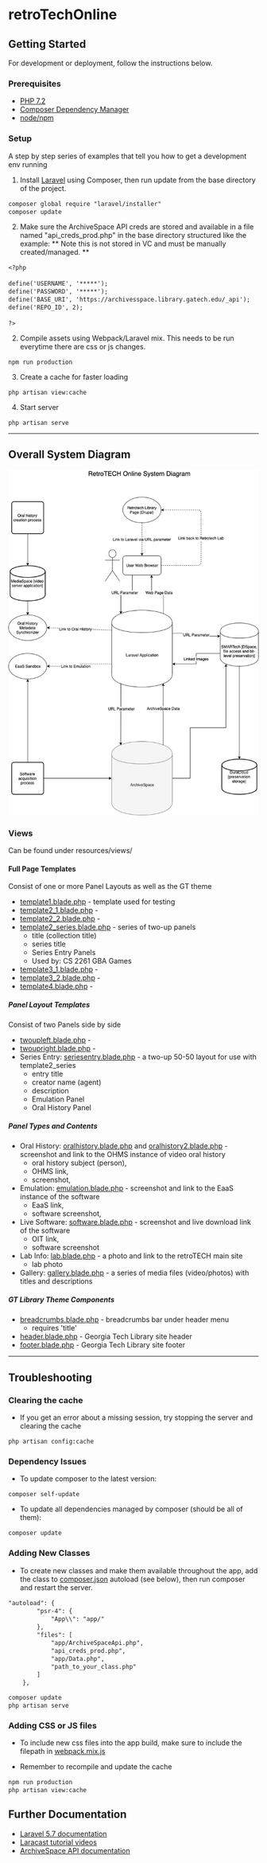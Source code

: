# retroTechOnline


## Getting Started

For development or deployment, follow the instructions below.


### Prerequisites

- [PHP 7.2](https://www.php.net/)
- [Composer Dependency Manager](https://getcomposer.org/)
- [node/npm](https://www.npmjs.com/)

### Setup

A step by step series of examples that tell you how to get a development env running

1. Install [Laravel](https://laravel.com/docs/5.7) using Composer, then run update from the base directory of the project.

```
composer global require "laravel/installer"
composer update
```


2. Make sure the ArchiveSpace API creds are stored and available in a file named "api_creds_prod.php" in the base directory structured like the example:
** Note this is not stored in VC and must be manually created/managed. **

```
<?php 

define('USERNAME', '*****');
define('PASSWORD', '*****');
define('BASE_URI', 'https://archivesspace.library.gatech.edu/_api');
define('REPO_ID', 2);

?>
```

2. Compile assets using Webpack/Laravel mix. This needs to be run everytime there are css or js changes.

```
npm run production
```

3. Create a cache for faster loading

```
php artisan view:cache
```

4. Start server

```
php artisan serve
```

***

## Overall System Diagram
![System Diagram](RetroTechOnlineSystemDiagram.png)

### Views

Can be found under resources/views/

#### Full Page Templates

Consist of one or more Panel Layouts as well as the GT theme

- [template1.blade.php](resources/views/template1.blade.php) - template used for testing
- [template2_1.blade.php](resources/views/template2_1.blade.php) - 
- [template2_2.blade.php](resources/views/template2_2.blade.php) -
- [template2_series.blade.php](resources/views/template2_series.blade.php) - series of two-up panels
    - title (collection title)
    - series title
    - Series Entry Panels
    - Used by: CS 2261 GBA Games
- [template3_1.blade.php](resources/views/template3_1.blade.php) -
- [template3_2.blade.php](resources/views/template3_2.blade.php) -
- [template4.blade.php](resources/views/template4.blade.php) -

##### Panel Layout Templates

Consist of two Panels side by side

- [twoupleft.blade.php](resources/views/twoupleft.blade.php) -
- [twoupright.blade.php](resources/views/twoupright.blade.php) -
- Series Entry: [seriesentry.blade.php](resources/views/seriesentry.blade.php) - a two-up 50-50 layout for use with template2_series
    - entry title
    - creator name (agent)
    - description
    - Emulation Panel
    - Oral History Panel


##### Panel Types and Contents
- Oral History: [oralhistory.blade.php](resources/views/oralhistory.blade.php) and [oralhistory2.blade.php](resources/views/oralhistory2.blade.php) - screenshot and link to the OHMS instance of video oral history
    - oral history subject (person),
    - OHMS link,
    - screenshot,
- Emulation: [emulation.blade.php](resources/views/emulation.blade.php) - screenshot and link to the EaaS instance of the software
    - EaaS link,
    - software screenshot,
- Live Software: [software.blade.php](resources/views/software.blade.php) - screenshot and live download link of the software
    - OIT link,
    - software screenshot
- Lab Info: [lab.blade.php](resources/views/lab.blade.php) - a photo and link to the retroTECH main site
    - lab photo
- Gallery: [gallery.blade.php](resources/views/gallery.blade.php) - a series of media files (video/photos) with titles and descriptions


##### GT Library Theme Components

- [breadcrumbs.blade.php](resources/views/breadcrumbs.blade.php) - breadcrumbs bar under header menu
    - requires 'title'
- [header.blade.php](resources/views/header.blade.php) - Georgia Tech Library site header
- [footer.blade.php](resources/views/footer.blade.php) - Georgia Tech Library site footer


***
## Troubleshooting
### Clearing the cache
- If you get an error about a missing session, try stopping the server and clearing the cache

```
php artisan config:cache
```
### Dependency Issues
- To update composer to the latest version:

```
composer self-update
```
- To update all dependencies managed by composer (should be all of them):

```
composer update
```
### Adding New Classes
- To create new classes and make them available throughout the app, add the class to [composer.json](composer.json) autoload (see below), then run composer and restart the server.

```
"autoload": {
        "psr-4": {
            "App\\": "app/"
        },
        "files": [
            "app/ArchiveSpaceApi.php",
            "api_creds_prod.php",
            "app/Data.php",
            "path_to_your_class.php"
        ]
    },
```
```
composer update
php artisan serve

```
### Adding CSS or JS files
- To include new css files into the app build, make sure to include the filepath in [webpack.mix.js](webpack.mix.js)

- Remember to recompile and update the cache

```
npm run production
php artisan view:cache
```

## Further Documentation
- [Laravel 5.7 documentation](https://laravel.com/docs/5.7)
- [Laracast tutorial videos](https://laracasts.com/series/laravel-6-from-scratch)
- [ArchiveSpace API documentation](https://archivesspace.github.io/archivesspace/api/)